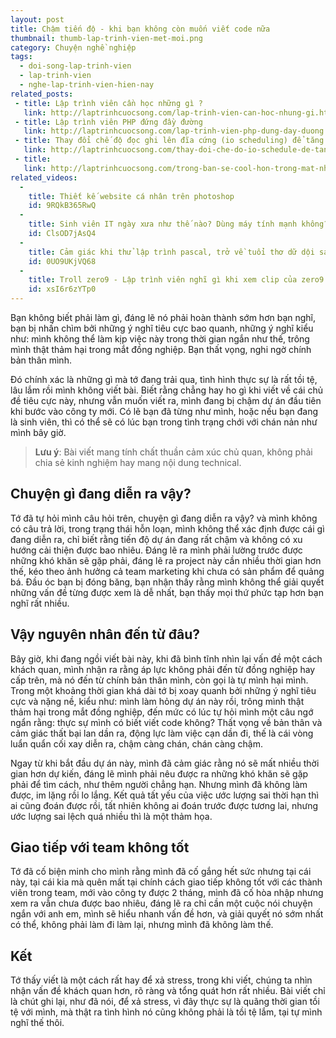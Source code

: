 ```yaml
---
layout: post
title: Chậm tiến độ - khi bạn không còn muốn viết code nữa
thumbnail: thumb-lap-trinh-vien-met-moi.png
category: Chuyện nghề nghiệp
tags:
  - doi-song-lap-trinh-vien
  - lap-trinh-vien
  - nghe-lap-trinh-vien-hien-nay
related_posts:
 - title: Lập trình viên cần học những gì ?
   link: http://laptrinhcuocsong.com/lap-trinh-vien-can-hoc-nhung-gi.html
 - title: Lập trình viên PHP đứng đầy đường
   link: http://laptrinhcuocsong.com/lap-trinh-vien-php-dung-day-duong.html
 - title: Thay đổi chế độ đọc ghi lên đĩa cứng (io scheduling) để tăng tốc ubuntu
   link: http://laptrinhcuocsong.com/thay-doi-che-do-io-schedule-de-tang-toc-ubuntu.html
 - title:
   link: http://laptrinhcuocsong.com/trong-ban-se-cool-hon-trong-mat-nha-tuyen-dung.html
related_videos:
  -
    title: Thiết kế website cá nhân trên photoshop
    id: 9RQkB365RwQ
  -
    title: Sinh viên IT ngày xưa như thế nào? Dùng máy tính mạnh không?
    id: ClsOD7jAsQ4
  -
    title: Cảm giác khi thử lập trình pascal, trở về tuổi thơ dữ dội sau 10 năm 
    id: 0UO9UKjVQ68
  -
    title: Troll zero9 - Lập trình viên nghĩ gì khi xem clip của zero9 
    id: xsI6r6zYTp0
---
```

Bạn không biết phải làm gì, đáng lẽ nó phải hoàn thành sớm hơn bạn nghĩ, bạn bị nhấn chìm bởi những ý nghĩ tiêu cực bao quanh, những ý nghĩ kiểu như: mình không thể làm kịp việc này trong thời gian ngắn như thế, trông mình thật thảm hại trong mắt đồng nghiệp. Bạn thất vọng, nghi ngờ chính bản thân mình.

Đó chính xác là những gì mà tớ đang trải qua, tình hình thực sự là rất tồi tệ, lâu lắm rồi mình không viết bài. Biết rằng chẳng hay ho gì khi viết về cái chủ đề tiêu cực này, nhưng vẫn muốn viết ra, mình đang bị chậm dự án đầu tiên khi bước vào công ty mới. Có lẽ bạn đã từng như mình, hoặc nếu bạn đang là sinh viên, thì có thể sẽ có lúc bạn trong tình trạng chới với chán nản như mình bây giờ.

> **Lưu ý**: Bài viết mang tính chất thuần cảm xúc chủ quan, không phải chia sẻ kinh nghiệm hay mang nội dung technical.

## Chuyện gì đang diễn ra vậy?

Tớ đã tự hỏi mình câu hỏi trên, chuyện gì đang diễn ra vậy? và mình không có câu trả lời, trong trạng thái hỗn loạn, mình không thể xác định được cái gì đang diễn ra, chỉ biết rằng tiến độ dự án đang rất chậm và không có xu hướng cải thiện được bao nhiêu. Đáng lẽ ra mình phải lường trước được những khó khăn sẽ gặp phải, đáng lẽ ra project này cần nhiều thời gian hơn thế, kéo theo ảnh hưởng cả team marketing khi chưa có sản phẩm để quảng bá. Đầu óc bạn bị đóng băng, bạn nhận thấy rằng mình không thể giải quyết những vấn đề từng được xem là dễ nhất, bạn thấy mọi thứ phức tạp hơn bạn nghĩ rất nhiều.

## Vậy nguyên nhân đến từ đâu?

Bây giờ, khi đang ngồi viết bài này, khi đã bình tĩnh nhìn lại vấn đề một cách khách quan, mình nhận ra rằng áp lực không phải đến từ đồng nghiệp hay cấp trên, mà nó đến từ chính bản thân mình, còn gọi là tự mình hại mình. Trong một khoảng thời gian khá dài tớ bị xoay quanh bởi những ý nghĩ tiêu cực và nặng nề, kiểu như: mình làm hỏng dự án này rồi, trông mình thật thảm hại trong mắt đồng nghiệp, đến mức có lúc tự hỏi mình một câu ngớ ngẩn rằng: thực sự mình có biết viết code không? Thất vọng về bản thân và cảm giác thất bại lan dần ra, động lực làm việc cạn dần đi, thế là cái vòng luẩn quẩn cối xay diễn ra, chậm càng chán, chán càng chậm.

Ngay từ khi bắt đầu dự án này, mình đã cảm giác rằng nó sẽ mất nhiều thời gian hơn dự kiến, đáng lẽ mình phải nêu được ra những khó khăn sẽ gặp phải để tìm cách, như thêm người chẳng hạn. Nhưng mình đã không làm được, im lặng rồi lo lắng. Kết quả tất yếu của việc ước lượng sai thời hạn thì ai cũng đoán được rồi, tất nhiên không ai đoán trước được tương lai, nhưng ước lượng sai lệch quá nhiều thì là một thảm họa.

## Giao tiếp với team không tốt

Tớ đã cố biện minh cho mình rằng mình đã cố gắng hết sức nhưng tại cái này, tại cái kia mà quên mất tại chính cách giao tiếp không tốt với các thành viên trong team, mới vào công ty được 2 tháng, mình đã cố hòa nhập nhưng xem ra vẫn chưa được bao nhiêu, đáng lẽ ra chỉ cần một cuộc nói chuyện ngắn với anh em, mình sẽ hiểu nhanh vấn đề hơn, và giải quyết nó sớm nhất có thể, không phải làm đi làm lại, nhưng mình đã không làm thế.

## Kết

Tớ thấy viết là một cách rất hay để xả stress, trong khi viết, chúng ta nhìn nhận vấn đề khách quan hơn, rõ ràng và tổng quát hơn rất nhiều. Bài viết chỉ là chút ghi lại, như đã nói, để xả stress, vì đây thực sự là quãng thời gian tồi tệ với mình, mà thật ra tình hình nó cũng không phải là tồi tệ lắm, tại tự mình nghĩ thế thôi.




